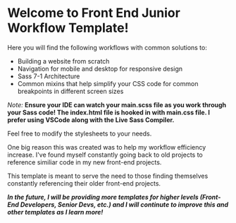 # Welcome to Front End Junior Workflow Template!

Here you will find the following workflows with common solutions to:

- Building a website from scratch
- Navigation for mobile and desktop for responsive design
- Sass 7-1 Architecture
- Common mixins that help simplify your CSS code for common breakpoints in different screen sizes

_Note:_ **Ensure your IDE can watch your main.scss file as you work through your Sass code! The index.html file is hooked in with main.css file. I prefer using VSCode along with the Live Sass Compiler.**

Feel free to modify the stylesheets to your needs.

One big reason this was created was to help my workflow efficiency increase. I've found myself constantly going back to old projects to reference similiar code in my new front-end projects.

This template is meant to serve the need to those finding themselves constantly referencing their older front-end projects.

**_In the future, I will be providing more templates for higher levels (Front-End Developers, Senior Devs, etc.) and I will continute to improve this and other templates as I learn more!_**
